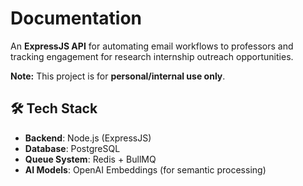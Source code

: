 # Documentation
An **ExpressJS API** for automating email workflows to professors and tracking engagement for research internship outreach opportunities.  

**Note:** This project is for **personal/internal use only**.

## 🛠 Tech Stack
- **Backend**: Node.js (ExpressJS)  
- **Database**: PostgreSQL  
- **Queue System**: Redis + BullMQ  
- **AI Models**: OpenAI Embeddings (for semantic processing) 
